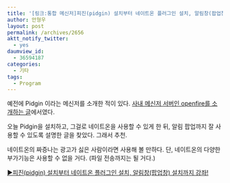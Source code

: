 ```yaml
---
title: '[링크:통합 메신저]피진(pidgin) 설치부터 네이트온 플러그인 설치, 알림창(팝업창) 설치까지 강좌!'
author: 안형우
layout: post
permalink: /archives/2656
aktt_notify_twitter:
  - yes
daumview_id:
  - 36594187
categories:
  - 기타
tags:
  - Program
---
```

예전에 Pidgin 이라는 메신저를 소개한 적이 있다. [사내 메신저 서버인 openfire를 소개하는 글][1]에서였다.

오늘 Pidgin을 설치하고, 그걸로 네이트온을 사용할 수 있게 한 뒤, 알림 팝업까지 잘 사용할 수 있도록 설명한 글을 찾았다. 그래서 추천.

네이트온의 짜증나는 광고가 싫은 사람이라면 사용해 볼 만하다. 단, 네이트온의 다양한 부가기능은 사용할 수 없을 거다. (파일 전송까지는 될 거다.)

[▶피진(pidgin) 설치부터 네이트온 플러그인 설치, 알림창(팝업창) 설치까지 강좌!][2]

 [1]: http://mytory.net/archives/212 "오픈소스 (사내)메신저 서버 구축, 오픈 파이어(openfire) 설치방법과 세팅(리눅스 기준)"
 [2]: http://lithiumion.egloos.com/4682184